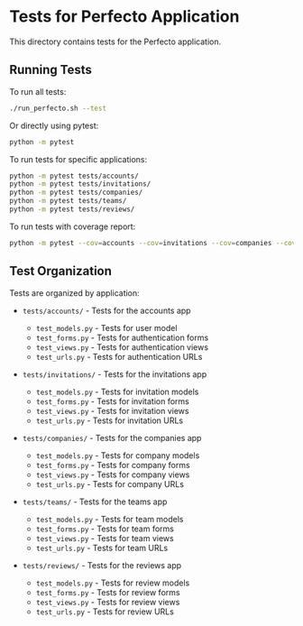 # Tests for Perfecto Application

This directory contains tests for the Perfecto application.

## Running Tests

To run all tests:

```bash
./run_perfecto.sh --test
```

Or directly using pytest:

```bash
python -m pytest
```

To run tests for specific applications:

```bash
python -m pytest tests/accounts/
python -m pytest tests/invitations/
python -m pytest tests/companies/
python -m pytest tests/teams/
python -m pytest tests/reviews/
```

To run tests with coverage report:

```bash
python -m pytest --cov=accounts --cov=invitations --cov=companies --cov=teams --cov=reviews --cov-report=term
```

## Test Organization

Tests are organized by application:

- `tests/accounts/` - Tests for the accounts app
  - `test_models.py` - Tests for user model
  - `test_forms.py` - Tests for authentication forms
  - `test_views.py` - Tests for authentication views
  - `test_urls.py` - Tests for authentication URLs

- `tests/invitations/` - Tests for the invitations app
  - `test_models.py` - Tests for invitation models
  - `test_forms.py` - Tests for invitation forms
  - `test_views.py` - Tests for invitation views
  - `test_urls.py` - Tests for invitation URLs

- `tests/companies/` - Tests for the companies app
  - `test_models.py` - Tests for company models
  - `test_forms.py` - Tests for company forms
  - `test_views.py` - Tests for company views
  - `test_urls.py` - Tests for company URLs

- `tests/teams/` - Tests for the teams app
  - `test_models.py` - Tests for team models
  - `test_forms.py` - Tests for team forms
  - `test_views.py` - Tests for team views
  - `test_urls.py` - Tests for team URLs

- `tests/reviews/` - Tests for the reviews app
  - `test_models.py` - Tests for review models
  - `test_forms.py` - Tests for review forms
  - `test_views.py` - Tests for review views
  - `test_urls.py` - Tests for review URLs
